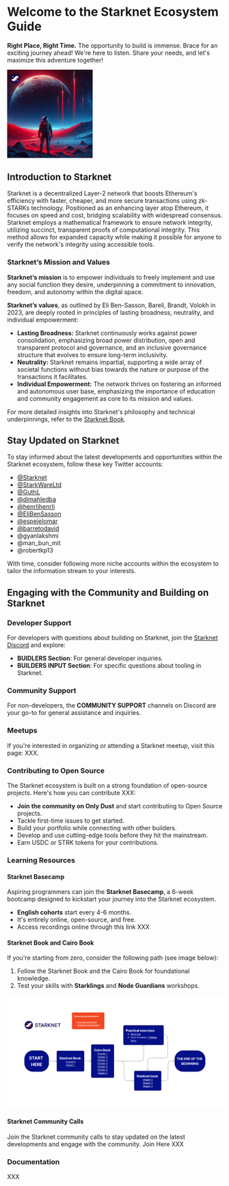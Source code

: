 # Welcome to the Starknet Ecosystem Guide

**Right Place, Right Time.** The opportunity to build is immense. Brace for an exciting journey ahead! We're here to listen. Share your needs, and let's maximize this adventure together!

<img src="starknet_adventure.png" alt="Educational Roadmap" width="200">


## Introduction to Starknet

Starknet is a decentralized Layer-2 network that boosts Ethereum's efficiency with faster, cheaper, and more secure transactions using zk-STARKs technology. Positioned as an enhancing layer atop Ethereum, it focuses on speed and cost, bridging scalability with widespread consensus. Starknet employs a mathematical framework to ensure network integrity, utilizing succinct, transparent proofs of computational integrity. This method allows for expanded capacity while making it possible for anyone to verify the network's integrity using accessible tools.

### Starknet’s Mission and Values

**Starknet’s mission** is to empower individuals to freely implement and use any social function they desire, underpinning a commitment to innovation, freedom, and autonomy within the digital space.

**Starknet’s values**, as outlined by Eli Ben-Sasson, Bareli, Brandt, Volokh in 2023, are deeply rooted in principles of lasting broadness, neutrality, and individual empowerment:

- **Lasting Broadness:** Starknet continuously works against power consolidation, emphasizing broad power distribution, open and transparent protocol and governance, and an inclusive governance structure that evolves to ensure long-term inclusivity.
- **Neutrality:** Starknet remains impartial, supporting a wide array of societal functions without bias towards the nature or purpose of the transactions it facilitates.
- **Individual Empowerment:** The network thrives on fostering an informed and autonomous user base, emphasizing the importance of education and community engagement as core to its mission and values.

For more detailed insights into Starknet's philosophy and technical underpinnings, refer to the [Starknet Book](https://book.starknet.io/ch00-00-introduction.html).


## Stay Updated on Starknet

To stay informed about the latest developments and opportunities within the Starknet ecosystem, follow these key Twitter accounts:

- [@Starknet](https://twitter.com/Starknet)
- [@StarkWareLtd](https://twitter.com/StarkWareLtd)
- [@GuthL](https://twitter.com/GuthL)
- [@dimahledba](https://twitter.com/dimahledba)
- [@henrlihenrli](https://twitter.com/henrlihenrli)
- [@EliBenSasson](https://twitter.com/EliBenSasson)
- [@espejelomar](https://twitter.com/espejelomar)
- [@barretodavid](https://twitter.com/barretodavid)
- @gyanlakshmi
- @man_bun_mit
- @robertkp13

With time, consider following more niche accounts within the ecosystem to tailor the information stream to your interests.

## Engaging with the Community and Building on Starknet

### Developer Support
For developers with questions about building on Starknet, join the [Starknet Discord](https://discord.com/invite/qypnmzkhbc) and explore:

- **BUIDLERS Section**: For general developer inquiries.
- **BUILDERS INPUT Section**: For specific questions about tooling in Starknet.

### Community Support
For non-developers, the **COMMUNITY SUPPORT** channels on Discord are your go-to for general assistance and inquiries.

### Meetups
If you're interested in organizing or attending a Starknet meetup, visit this page: XXX.

### Contributing to Open Source
The Starknet ecosystem is built on a strong foundation of open-source projects. Here's how you can contribute XXX:

- **Join the community on Only Dust** and start contributing to Open Source projects.
- Tackle first-time issues to get started.
- Build your portfolio while connecting with other builders.
- Develop and use cutting-edge tools before they hit the mainstream.
- Earn USDC or STRK tokens for your contributions.

### Learning Resources

#### Starknet Basecamp
Aspiring programmers can join the **Starknet Basecamp**, a 6-week bootcamp designed to kickstart your journey into the Starknet ecosystem.

- **English cohorts** start every 4-6 months.
- It's entirely online, open-source, and free.
- Access recordings online through this link XXX

#### Starknet Book and Cairo Book
If you're starting from zero, consider the following path (see image below):

1. Follow the Starknet Book and the Cairo Book for foundational knowledge.
2. Test your skills with **Starklings** and **Node Guardians** workshops.

<img src="learning_roadmap.png" alt="Educational Roadmap" width="600">

#### Starknet Community Calls

Join the Starknet community calls to stay updated on the latest developments and engage with the community. Join Here XXX

### Documentation

XXX

